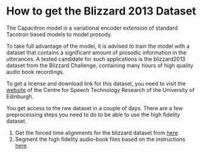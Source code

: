 # How to get the Blizzard 2013 Dataset

The Capacitron model is a variational encoder extension of standard Tacotron based models to model prosody.

To take full advantage of the model, it is advised to train the model with a dataset that contains a significant amount of prosodic information in the utterances. A tested candidate for such applications is the blizzard2013 dataset from the Blizzard Challenge, containing many hours of high quality audio book recordings.

To get a license and download link for this dataset, you need to visit the [website](https://www.cstr.ed.ac.uk/projects/blizzard/2013/lessac_blizzard2013/license.html) of the Centre for Speech Technology Research of the University of Edinburgh.

You get access to the raw dataset in a couple of days. There are a few preprocessing steps you need to do to be able to use the high fidelity dataset.

1. Get the forced time alignments for the blizzard dataset from [here](https://github.com/mueller91/tts_alignments).
2. Segment the high fidelity audio-book files based on the instructions [here](https://github.com/Tomiinek/Blizzard2013_Segmentation).